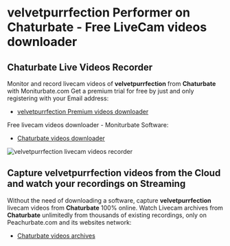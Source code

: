 # velvetpurrfection Performer on Chaturbate - Free LiveCam videos downloader

## Chaturbate Live Videos Recorder

Monitor and record livecam videos of **velvetpurrfection** from **Chaturbate** with Moniturbate.com
Get a premium trial for free by just and only registering with your Email address:
* [velvetpurrfection Premium videos downloader](https://moniturbate.com/request-demo-licence-key.html)

Free livecam videos downloader - Moniturbate Software:
* [Chaturbate videos downloader](https://moniturbate.com/moniturbate-download-software.html)

![velvetpurrfection livecam videos recorder](https://peachurnet.com/templates/moniturbate-software.png)


## Capture velvetpurrfection videos from the Cloud and watch your recordings on Streaming

Without the need of downloading a software, capture **velvetpurrfection** livecam videos from **Chaturbate** 100% online.
Watch Livecam archives from **Chaturbate** unlimitedly from thousands of existing recordings, only on Peachurbate.com and its websites network:
* [Chaturbate videos archives](https://peachurnet.com/)